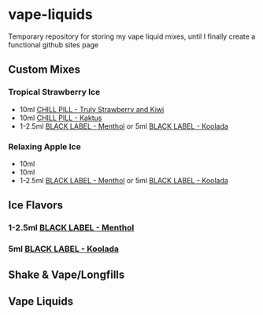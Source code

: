 # vape-liquids
Temporary repository for storing my vape liquid mixes, until I finally create a functional github sites page

## Custom Mixes
  ### Tropical Strawberry Ice
  - 10ml [CHILL PILL - Truly Strawberry and Kiwi](https://www.vaprio.sk/produkt-chill-pill-truly-strawberry-and-kiwi-jahoda-a-kiwi-prichut-8877.html)
  - 10ml [CHILL PILL - Kaktus](https://www.vaprio.sk/produkt-chill-pill-kaktus-psycho-lady-spike-ball-prichut-8880.html)
  - 1-2.5ml [BLACK LABEL - Menthol](https://www.vaprio.sk/produkt-imperia-black-label-mentol-prichut-9135.html) or 5ml [BLACK LABEL - Koolada](https://www.vaprio.sk/produkt-imperia-black-label-koolada-prichut-9138.html)
  ### Relaxing Apple Ice
  - 10ml []()
  - 10ml []()
  - 1-2.5ml [BLACK LABEL - Menthol](https://www.vaprio.sk/produkt-imperia-black-label-mentol-prichut-9135.html) or 5ml [BLACK LABEL - Koolada](https://www.vaprio.sk/produkt-imperia-black-label-koolada-prichut-9138.html)

## Ice Flavors
  ### 1-2.5ml [BLACK LABEL - Menthol](https://www.vaprio.sk/produkt-imperia-black-label-mentol-prichut-9135.html)
  ### 5ml [BLACK LABEL - Koolada](https://www.vaprio.sk/produkt-imperia-black-label-koolada-prichut-9138.html)

## Shake & Vape/Longfills

## Vape Liquids
